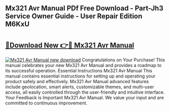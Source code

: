 ## Mx321 Avr Manual PDf Free Download - Part-Jh3 Service Owner Guide - User Repair Edition M6KxU

# <h2><a href="http://cf25941.oget.top/?id=Mx321+Avr+Manual">🔗Download New 👉🔴 Mx321 Avr Manual</a></h2>

[![Mx321 Avr Manual new download](https://i.imgur.com/5g1atiW.png)](http://cf25941.oget.top/?id=Mx321+Avr+Manual)
Congratulations on Your Purchase! This manual celebrates your new Mx321 Avr Manual and provides a roadmap to its successful operation. Essential Instructions Mx321 Avr Manual This manual contains essential instructions for setting up and operating your product safely and effectively. Mx321 Avr Manual advanced features include geolocation, smart alerts, customizable themes, and multi-user access, all easily controlled through the user-friendly and intuitive interface. Your Feedback is Important Mx321 Avr Manual. We value your input and are committed to continuous improvement.
